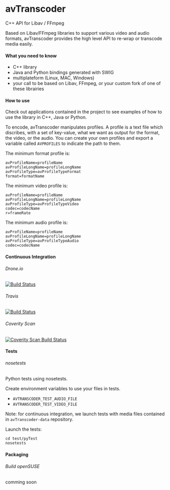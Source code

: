 # avTranscoder

C++ API for Libav / FFmpeg

Based on Libav/FFmpeg libraries to support various video and audio formats, avTranscoder provides the high level API to re-wrap or transcode media easily.

#### What you need to know
* C++ library
* Java and Python bindings generated with SWIG
* multiplateform (Linux, MAC, Windows)
* your call to be based on Libav, FFmpeg, or your custom fork of one of these librairies

#### How to use
Check out applications contained in the project to see examples of how to use the library in C++, Java or Python.

To encode, avTranscoder manipulates profiles.
A profile is a text file which discribes, with a set of key-value, what we want as output for the format, the video, or the audio.
You can create your own profiles and export a variable called ```AVPROFILES``` to indicate the path to them.

The minimum format profile is:
```
avProfileName=profileName
avProfileLongName=profileLongName
avProfileType=avProfileTypeFormat
format=formatName 
```

The minimum video profile is:
```
avProfileName=profileName
avProfileLongName=profileLongName
avProfileType=avProfileTypeVideo
codec=codecName
r=frameRate
```

The minimum audio profile is:
```
avProfileName=profileName
avProfileLongName=profileLongName
avProfileType=avProfileTypeAudio
codec=codecName
```

#### Continuous Integration

###### Drone.io  
[![Build Status](https://drone.io/github.com/avTranscoder/avTranscoder/status.png)](https://drone.io/github.com/avTranscoder/avTranscoder/latest)

###### Travis
[![Build Status](https://travis-ci.org/avTranscoder/avTranscoder.svg?branch=master)](https://travis-ci.org/avTranscoder/avTranscoder)

###### Coverity Scan  
<a href="https://scan.coverity.com/projects/2626">
  <img alt="Coverity Scan Build Status"
       src="https://scan.coverity.com/projects/2626/badge.svg"/>
</a>

#### Tests

###### nosetests
Python tests using nosetests.

Create environment variables to use your files in tests.
* ```AVTRANSCODER_TEST_AUDIO_FILE```
* ```AVTRANSCODER_TEST_VIDEO_FILE```

Note: for continuous integration, we launch tests with media files contained in ```avTranscoder-data``` repository.

Launch the tests:
```
cd test/pyTest
nosetests
```

#### Packaging

###### Build openSUSE  
comming soon

